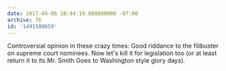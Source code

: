 ```yaml
---
date: 2017-04-06 10:44:19.000000000 -07:00
archive: fb
id: '1491500659'
---
```


Controversial opinion in these crazy times: Good riddance to the filibuster on supreme court nominees. Now let's kill it for legislation too (or at least return it to its Mr. Smith Goes to Washington style glory days).
